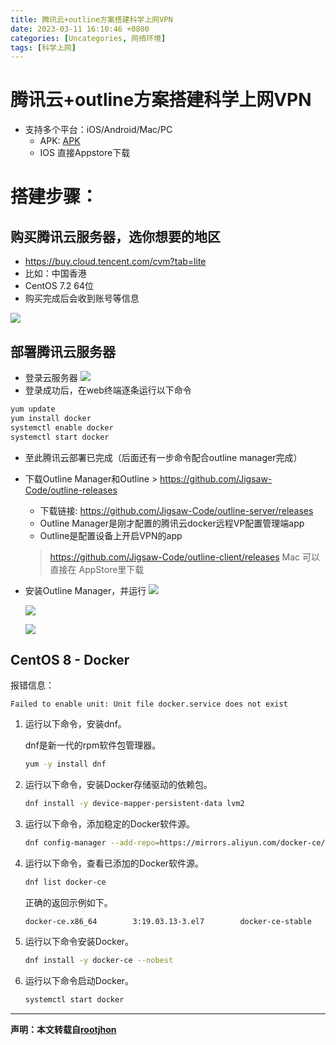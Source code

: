 ```yaml
---
title: 腾讯云+outline方案搭建科学上网VPN
date: 2023-03-11 16:10:46 +0800
categories: [Uncategories, 网络环境]
tags: [科学上网]
---
```


# 腾讯云+outline方案搭建科学上网VPN

 - 支持多个平台：iOS/Android/Mac/PC
    - APK: [APK](https://github.com/Jigsaw-Code/outline-releases/blob/master/client/Outline.apk)
    - IOS 直接Appstore下载

# 搭建步骤：

## 购买腾讯云服务器，选你想要的地区

- https://buy.cloud.tencent.com/cvm?tab=lite
- 比如：中国香港
- CentOS 7.2 64位
- 购买完成后会收到账号等信息

![](https://fastly.jsdelivr.net/gh/Rootjhon/img_note@empty/16705529135921670552912900.png)

## 部署腾讯云服务器

- 登录云服务器
![](https://fastly.jsdelivr.net/gh/Rootjhon/img_note@empty/16705528845941670552884417.png)
- 登录成功后，在web终端逐条运行以下命令
```bash
yum update
yum install docker
systemctl enable docker
systemctl start docker
```
- 至此腾讯云部署已完成（后面还有一步命令配合outline manager完成）


 - 下载Outline Manager和Outline
       > https://github.com/Jigsaw-Code/outline-releases
    - 下载链接: https://github.com/Jigsaw-Code/outline-server/releases
    - Outline Manager是刚才配置的腾讯云docker远程VP配置管理端app
    - Outline是配置设备上开启VPN的app
     > https://github.com/Jigsaw-Code/outline-client/releases
     > Mac 可以直接在 AppStore里下载

 - 安装Outline Manager，并运行
    ![](https://fastly.jsdelivr.net/gh/Rootjhon/img_note@empty/16705527855931670552784659.png)

    ![](https://fastly.jsdelivr.net/gh/Rootjhon/img_note@empty/16705528176021670552817392.png)

    ![](https://fastly.jsdelivr.net/gh/Rootjhon/img_note@empty/16705528336041670552833459.png)



## CentOS 8 - Docker

报错信息：

```
Failed to enable unit: Unit file docker.service does not exist
```



1. 运行以下命令，安装dnf。

   dnf是新一代的rpm软件包管理器。

   ```bash
   yum -y install dnf
   ```

2. 运行以下命令，安装Docker存储驱动的依赖包。

   ```bash
   dnf install -y device-mapper-persistent-data lvm2
   ```

3. 运行以下命令，添加稳定的Docker软件源。

   ```bash
   dnf config-manager --add-repo=https://mirrors.aliyun.com/docker-ce/linux/centos/docker-ce.repo
   ```

4. 运行以下命令，查看已添加的Docker软件源。

   ```bash
   dnf list docker-ce
   ```

   正确的返回示例如下。

   ```console
   docker-ce.x86_64        3:19.03.13-3.el7        docker-ce-stable
   ```

5. 运行以下命令安装Docker。

   ```bash
   dnf install -y docker-ce --nobest
   ```

6. 运行以下命令启动Docker。

   ```bash
   systemctl start docker
   ```
---
**声明：本文转载自[rootjhon](https://github.com/Rootjhon/rootjhon.github.io)**
